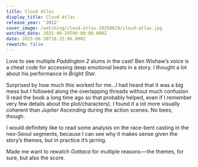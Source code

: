 ```yaml
---
title: Cloud Atlas
display_title: Cloud Atlas
release_year: '2012'
cover_image: /watching/cloud-atlas-20250629/cloud-atlas.jpg
watched_date: 2025-06-29T00:00:00.000Z
date: 2025-06-30T16:25:06.000Z
rewatch: false
---
```

Love to see multiple _Paddington 2_ alums in the cast! Ben Wishaw’s voice is a cheat code for accessing deep emotional beats in a story. I thought a lot about his performance in _Bright Star_.

Surprised by how much this worked for me…I had heard that it was a big mess but I followed along the overlapping threads without much confusion (I read the book a long time ago so that probably helped, even if I remember very few details about the plot/characters). I found it a lot more visually coherent than _Jupiter Ascending_ during the action scenes. No bees, though.

I would definitely like to read some analysis on the race-bent casting in the neo-Seoul segments, because I can see why it makes sense given the story’s themes, but in practice it’s jarring.

Made me want to rewatch _Gattaca_ for multiple reasons — the themes, for sure, but also the score.
